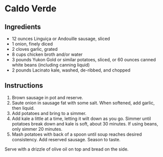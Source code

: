 # Caldo Verde

## Ingredients

- 12 ounces Linguiça or Andouille sausage, sliced
- 1 onion, finely diced
- 2 cloves garlic, grated
- 8 cups chicken broth and/or water
- 3 pounds Yukon Gold or similar potatoes, sliced, or 60 ounces canned white beans (including canning liquid)
- 2 pounds Lacinato kale, washed, de-ribbed, and chopped

## Instructions

1. Brown sausage in pot and reserve.
2. Saute onion in sausage fat with some salt. When softened, add garlic, then liquid.
3. Add potatoes and bring to a simmer.
4. Add kale a little at a time, letting it wilt down as you go. Simmer until potatoes break down and kale is soft, about 30 minutes. If using beans, only simmer 20 minutes.
5. Mash potatoes with back of a spoon until soup reaches desired consistency. Add reserved sausage. Season to taste.

Serve with a drizzle of olive oil on top and bread on the side.
